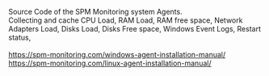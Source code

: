 Source Code of the SPM Monitoring system Agents. <br/>
Collecting and cache CPU Load, RAM Load, RAM free space, Network Adapters Load, Disks Load, Disks Free space, Windows Event Logs, Restart status, <br/>
<br/>
https://spm-monitoring.com/windows-agent-installation-manual/<br/>
https://spm-monitoring.com/linux-agent-installation-manual/
